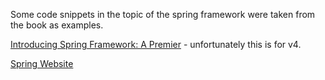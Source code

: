 Some code snippets in the topic of the spring framework were taken from the book as examples.

[Introducing Spring Framework: A Premier](https://www.safaribooksonline.com/library/view/introducing-spring-framework/9781430265337/9781430265320_Ch03.xhtml) - unfortunately this is for v4.

[Spring Website](https://spring.io)
